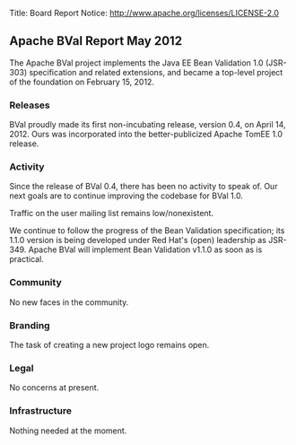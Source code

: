 Title: Board Report
Notice: http://www.apache.org/licenses/LICENSE-2.0

## Apache BVal Report May 2012 ##

The Apache BVal project implements the Java EE Bean Validation 1.0 (JSR-303)
specification and related extensions, and became a top-level project of the
foundation on February 15, 2012.

### Releases ###
BVal proudly made its first non-incubating release, version 0.4, on April 14,
2012. Ours was incorporated into the better-publicized Apache TomEE 1.0 release.

### Activity ###
Since the release of BVal 0.4, there has been no activity to speak of. Our next
goals are to continue improving the codebase for BVal 1.0.

Traffic on the user mailing list remains low/nonexistent.

We continue to follow the progress of the Bean Validation specification; its
1.1.0 version is being developed under Red Hat's (open) leadership as JSR-349.
Apache BVal will implement Bean Validation v1.1.0 as soon as is practical.

### Community  ###
No new faces in the community.

### Branding ###
The task of creating a new project logo remains open.

### Legal ###
No concerns at present.

### Infrastructure ###
Nothing needed at the moment.
